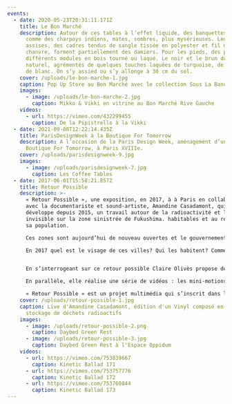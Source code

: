 ```yaml
---
events:
  - date: 2020-05-23T20:31:11.171Z
    title: Le Bon Marché
    description: Autour de ces tables à l’effet liquide, des banquettes, un peu
      comme des charpoys indiens, mates, sombres, plus mysérieuses. Leurs
      assises, des cadres tendus de sangle tissée en polyester et fil de
      chanvre, forment partiellement des damiers. Pour les pieds, des piles de
      différents modules en bois tourné ou laqué. Le noir et le brun du bois
      naturel, agrémentés de quelques touches laquées de turquoise, de rouge ou
      de blanc. On s’y assied ou s’y allonge à 30 cm du sol.
    cover: /uploads/le-bon-marche-1.jpg
    caption: Pop Up Store au Bon Marché avec le collection Sous La Banquise
    images:
      - image: /uploads/le-bon-marche-2.jpg
        caption: Mikko & Vikki en vitrine au Bon Marché Rive Gauche
    videos:
      - url: https://vimeo.com/432299455
        caption: De la Pipistrello à la Vikki
  - date: 2021-09-08T12:22:14.435Z
    title: ParisDesignWeek à la Boutique For Tomorrow
    description: A l’occasion de la Paris Design Week, aménagement d’un espace à la
      Boutique For Tomorrow, à Paris XVIIIe.
    cover: /uploads/parisdesignweek-9.jpg
    images:
      - image: /uploads/parisdesignweek-7.jpg
        caption: Les Coffee Tables
  - date: 2017-06-01T15:58:21.857Z
    title: Retour Possible
    description: >-
      « Retour Possible », une exposition, en 2017, à à Paris en collaboration
      avec la documentariste et sound-artiste, Amandine Casadamont, qui
      développe depuis 2015, un travail autour de la radioactivité et le mal
      invisible sur la zone sinistrée de Fukushima. habitables et au retour de
      sa population.

      Ces zones sont aujourd’hui de nouveau ouvertes et le gouvernement japonais a appelé ses habitants à y retourner malgré un taux de radioactivité supérieur à 1 mSv par an. En effet le taux de radioactivité légal a été revu à 20 mSv par les autorités japonaises. 

      En 2017 quel est le visage de ces villes? Qui les habitent? Comment appréhende t-on son quotidien sous l’ère radioactive ? 


      En s’interrogeant sur ce retour possible Claire Olivès propose de décliner une de ses créations : le daybed. Un objet simple, utile et « positif » destiné à accueillir les déplacés, dans cet univers chaotique. Le daybed est un lit de repos, un banc, tout terrain, en bois et sangles. Un objet accueillant, une zone de confort à 30 cm du sol.

      En parallèle, elle réalise une série de vidéos : les mini-motions, courtes animations sous forme de balades graphiques dans l’univers de la catastrophe. 

      « Retour Possible » est un projet multimédia qui s’inscrit dans la mouvance de l’Art Documentary. Une signalétique sensible articulée par le travail de deux artistes.
    cover: /uploads/retour-possible-1.jpg
    caption: Live d'Amandine Casadamont, édition d'un Vinyl composé en zone de
      stockage de déchets radioactifs
    images:
      - image: /uploads/retour-possible-2.png
        caption: Daybed Green Rest
      - image: /uploads/retour-possible-3.jpg
        caption: Daybed Green Rest à l'Espace Oppidum
    videos:
      - url: https://vimeo.com/753839667
        caption: Kinetic Ballad 171
      - url: https://vimeo.com/753757776
        caption: Kinetic Ballad 172
      - url: https://vimeo.com/753760844
        caption: Kinetic Ballad 173
---
```

